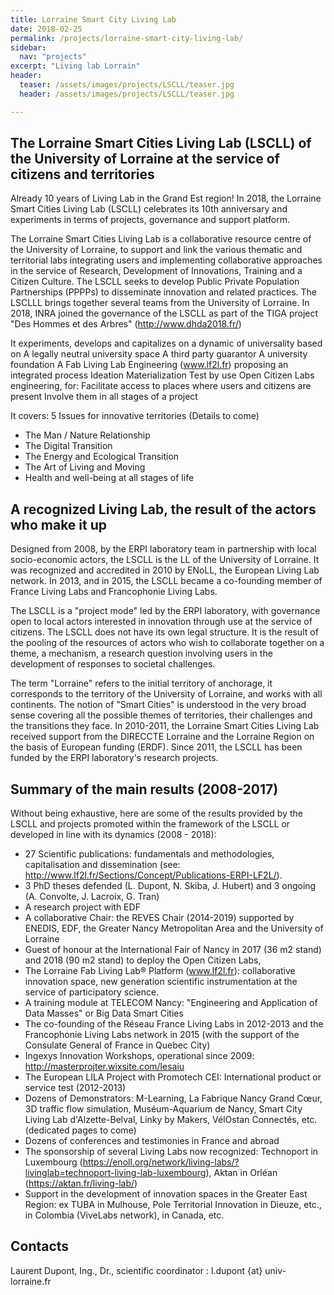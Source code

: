 ```yaml
---
title: Lorraine Smart City Living Lab
date: 2018-02-25 
permalink: /projects/lorraine-smart-city-living-lab/
sidebar:
  nav: "projects"
excerpt: "Living lab Lorrain"
header:
  teaser: /assets/images/projects/LSCLL/teaser.jpg
  header: /assets/images/projects/LSCLL/teaser.jpg

---
```


## The Lorraine Smart Cities Living Lab (LSCLL) of the University of Lorraine at the service of citizens and territories

Already 10 years of Living Lab in the Grand Est region! 
In 2018, the Lorraine Smart Cities Living Lab (LSCLL) celebrates its 10th anniversary and experiments in terms of projects, governance and support platform. 


The Lorraine Smart Cities Living Lab is a collaborative resource centre of the University of Lorraine, to support and link the various thematic and territorial labs integrating users and implementing collaborative approaches in the service of Research, Development of Innovations, Training and a Citizen Culture. The LSCLL seeks to develop Public Private Population Partnerships (PPPPs) to disseminate innovation and related practices.
The LSCLLL brings together several teams from the University of Lorraine. In 2018, INRA joined the governance of the LSCLL as part of the TIGA project "Des Hommes et des Arbres" (http://www.dhda2018.fr/)
 
It experiments, develops and capitalizes on a dynamic of universality based on 
A legally neutral university space 
A third party guarantor
A university foundation 
A Fab Living Lab Engineering (www.lf2l.fr) proposing an integrated process
Ideation 
Materialization 
Test by use
Open Citizen Labs engineering, for:
Facilitate access to places where users and citizens are present
Involve them in all stages of a project


It covers: 5 Issues for innovative territories (Details to come)
- The Man / Nature Relationship
- The Digital Transition
- The Energy and Ecological Transition
- The Art of Living and Moving
- Health and well-being at all stages of life


## A recognized Living Lab, the result of the actors who make it up
 
Designed from 2008, by the ERPI laboratory team in partnership with local socio-economic actors, the LSCLL is the LL of the University of Lorraine. It was recognized and accredited in 2010 by ENoLL, the European Living Lab network. In 2013, and in 2015, the LSCLL became a co-founding member of France Living Labs and Francophonie Living Labs.
 
The LSCLL is a "project mode" led by the ERPI laboratory, with governance open to local actors interested in innovation through use at the service of citizens. The LSCLL does not have its own legal structure. It is the result of the pooling of the resources of actors who wish to collaborate together on a theme, a mechanism, a research question involving users in the development of responses to societal challenges. 
 
The term "Lorraine" refers to the initial territory of anchorage, it corresponds to the territory of the University of Lorraine, and works with all continents.
The notion of "Smart Cities" is understood in the very broad sense covering all the possible themes of territories, their challenges and the transitions they face. 
In 2010-2011, the Lorraine Smart Cities Living Lab received support from the DIRECCTE Lorraine and the Lorraine Region on the basis of European funding (ERDF). Since 2011, the LSCLL has been funded by the ERPI laboratory's research projects.
 
## Summary of the main results (2008-2017)
 
Without being exhaustive, here are some of the results provided by the LSCLL and projects promoted within the framework of the LSCLL or developed in line with its dynamics (2008 - 2018): 
- 27 Scientific publications: fundamentals and methodologies, capitalisation and dissemination (see: http://www.lf2l.fr/Sections/Concept/Publications-ERPI-LF2L/).
- 3 PhD theses defended (L. Dupont, N. Skiba, J. Hubert) and 3 ongoing (A. Convolte, J. Lacroix, G. Tran) 
- A research project with EDF
- A collaborative Chair: the REVES Chair (2014-2019) supported by ENEDIS, EDF, the Greater Nancy Metropolitan Area and the University of Lorraine
- Guest of honour at the International Fair of Nancy in 2017 (36 m2 stand) and 2018 (90 m2 stand) to deploy the Open Citizen Labs,
- The Lorraine Fab Living Lab® Platform (www.lf2l.fr): collaborative innovation space, new generation scientific instrumentation at the service of participatory science. 
- A training module at TELECOM Nancy: "Engineering and Application of Data Masses" or Big Data Smart Cities
- The co-founding of the Réseau France Living Labs in 2012-2013 and the Francophonie Living Labs network in 2015 (with the support of the Consulate General of France in Quebec City)
- Ingexys Innovation Workshops, operational since 2009: http://masterprojter.wixsite.com/lesaiu
- The European LILA Project with Promotech CEI: International product or service test (2012-2013) 
- Dozens of Demonstrators: M-Learning, La Fabrique Nancy Grand Cœur, 3D traffic flow simulation, Muséum-Aquarium de Nancy, Smart City Living Lab d'Alzette-Belval, Linky by Makers, VélOstan Connectés, etc. (dedicated pages to come)
- Dozens of conferences and testimonies in France and abroad
- The sponsorship of several Living Labs now recognized: Technoport in Luxembourg (https://enoll.org/network/living-labs/?livinglab=technoport-living-lab-luxembourg), Aktan in Orléan (https://aktan.fr/living-lab/)
- Support in the development of innovation spaces in the Greater East Region: ex TUBA in Mulhouse, Pole Territorial Innovation in Dieuze, etc., in Colombia (ViveLabs network), in Canada, etc. 

## Contacts
Laurent Dupont, Ing., Dr., scientific coordinator : l.dupont {at} univ-lorraine.fr
